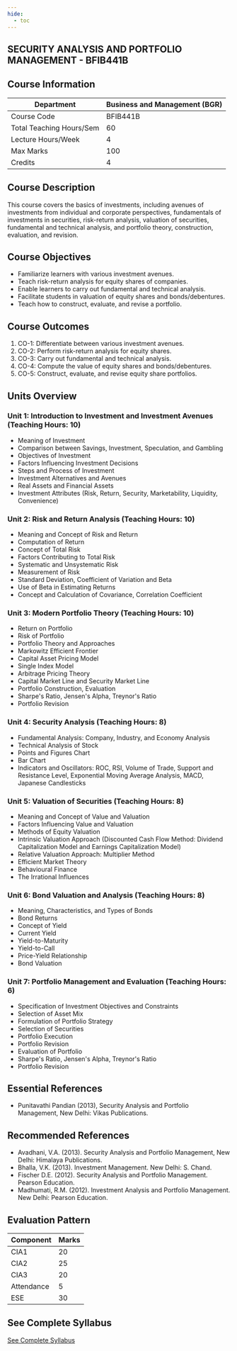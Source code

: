 ```yaml
---
hide:
  - toc
---
```

## SECURITY ANALYSIS AND PORTFOLIO MANAGEMENT - BFIB441B


## Course Information

| Department                  | Business and Management (BGR) |
|-----------------------------|-------------------------------|
| Course Code                 | BFIB441B                      |
| Total Teaching Hours/Sem    | 60                            |
| Lecture Hours/Week          | 4                             |
| Max Marks                   | 100                           |
| Credits                     | 4                             |

## Course Description

This course covers the basics of investments, including avenues of investments from individual and corporate perspectives, fundamentals of investments in securities, risk-return analysis, valuation of securities, fundamental and technical analysis, and portfolio theory, construction, evaluation, and revision.

## Course Objectives

- Familiarize learners with various investment avenues.
- Teach risk-return analysis for equity shares of companies.
- Enable learners to carry out fundamental and technical analysis.
- Facilitate students in valuation of equity shares and bonds/debentures.
- Teach how to construct, evaluate, and revise a portfolio.

## Course Outcomes

1. CO-1: Differentiate between various investment avenues.
2. CO-2: Perform risk-return analysis for equity shares.
3. CO-3: Carry out fundamental and technical analysis.
4. CO-4: Compute the value of equity shares and bonds/debentures.
5. CO-5: Construct, evaluate, and revise equity share portfolios.

## Units Overview

### Unit 1: Introduction to Investment and Investment Avenues (Teaching Hours: 10)
- Meaning of Investment
- Comparison between Savings, Investment, Speculation, and Gambling
- Objectives of Investment
- Factors Influencing Investment Decisions
- Steps and Process of Investment
- Investment Alternatives and Avenues
- Real Assets and Financial Assets
- Investment Attributes (Risk, Return, Security, Marketability, Liquidity, Convenience)

### Unit 2: Risk and Return Analysis (Teaching Hours: 10)
- Meaning and Concept of Risk and Return
- Computation of Return
- Concept of Total Risk
- Factors Contributing to Total Risk
- Systematic and Unsystematic Risk
- Measurement of Risk
- Standard Deviation, Coefficient of Variation and Beta
- Use of Beta in Estimating Returns
- Concept and Calculation of Covariance, Correlation Coefficient

### Unit 3: Modern Portfolio Theory (Teaching Hours: 10)
- Return on Portfolio
- Risk of Portfolio
- Portfolio Theory and Approaches
- Markowitz Efficient Frontier
- Capital Asset Pricing Model
- Single Index Model
- Arbitrage Pricing Theory
- Capital Market Line and Security Market Line
- Portfolio Construction, Evaluation
- Sharpe's Ratio, Jensen's Alpha, Treynor's Ratio
- Portfolio Revision

### Unit 4: Security Analysis (Teaching Hours: 8)
- Fundamental Analysis: Company, Industry, and Economy Analysis
- Technical Analysis of Stock
- Points and Figures Chart
- Bar Chart
- Indicators and Oscillators: ROC, RSI, Volume of Trade, Support and Resistance Level, Exponential Moving Average Analysis, MACD, Japanese Candlesticks

### Unit 5: Valuation of Securities (Teaching Hours: 8)
- Meaning and Concept of Value and Valuation
- Factors Influencing Value and Valuation
- Methods of Equity Valuation
- Intrinsic Valuation Approach (Discounted Cash Flow Method: Dividend Capitalization Model and Earnings Capitalization Model)
- Relative Valuation Approach: Multiplier Method
- Efficient Market Theory
- Behavioural Finance
- The Irrational Influences

### Unit 6: Bond Valuation and Analysis (Teaching Hours: 8)
- Meaning, Characteristics, and Types of Bonds
- Bond Returns
- Concept of Yield
- Current Yield
- Yield-to-Maturity
- Yield-to-Call
- Price-Yield Relationship
- Bond Valuation

### Unit 7: Portfolio Management and Evaluation (Teaching Hours: 6)
- Specification of Investment Objectives and Constraints
- Selection of Asset Mix
- Formulation of Portfolio Strategy
- Selection of Securities
- Portfolio Execution
- Portfolio Revision
- Evaluation of Portfolio
- Sharpe's Ratio, Jensen's Alpha, Treynor's Ratio
- Portfolio Revision

## Essential References

- Punitavathi Pandian (2013), Security Analysis and Portfolio Management, New Delhi: Vikas Publications.

## Recommended References

- Avadhani, V.A. (2013). Security Analysis and Portfolio Management, New Delhi: Himalaya Publications.
- Bhalla, V.K. (2013). Investment Management. New Delhi: S. Chand.
- Fischer D.E. (2012). Security Analysis and Portfolio Management. Pearson Education.
- Madhumati, R.M. (2012). Investment Analysis and Portfolio Management. New Delhi: Pearson Education.

## Evaluation Pattern

| Component  | Marks |
|------------|-------|
| CIA1       | 20    |
| CIA2       | 25    |
| CIA3       | 20    |
| Attendance | 5     |
| ESE        | 30    |

## See Complete Syllabus

[See Complete Syllabus](C-syllabus.html)
